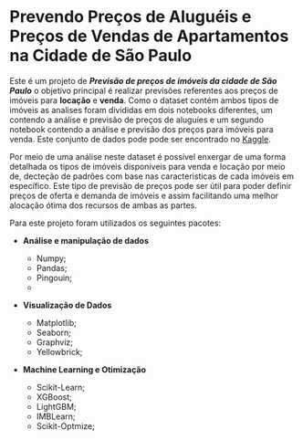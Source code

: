 # Prevendo Preços de Aluguéis e Preços de Vendas de Apartamentos na Cidade de São Paulo



Este é um projeto de ***Previsão de preços de imóveis da cidade de São Paulo***  o objetivo principal é realizar previsões referentes aos preços de imóveis para **locação** e **venda**. Como o dataset contém ambos tipos de imóveis as analises foram divididas em dois notebooks diferentes, um contendo a análise e previsão de preços de aluguíes e um segundo notebook contendo a análise e previsão dos preços para imóveis para venda. Este conjunto de dados pode pode ser encontrado no [Kaggle](https://www.kaggle.com/argonalyst/sao-paulo-real-estate-sale-rent-april-2019/kernels).

Por meio de uma análise neste dataset é possível enxergar de uma forma detalhada os tipos de imóveis disponiveis para venda e locação por meio de, decteção de padrões com base nas caracteristicas de cada imóveis em específico. Este tipo de previsão de preços pode ser útil para poder definir preços de oferta e demanda de imóveis e assim facilitando uma melhor alocação ótima dos recursos de ambas as partes.

Para este projeto foram utilizados os seguintes pacotes:

* **Análise e manipulação de dados**
	* Numpy;
	* Pandas;
	* Pingouin;
	* 

* **Visualização de Dados**
	* Matplotlib;
	* Seaborn;
	* Graphviz;
	* Yellowbrick;

* **Machine Learning e Otimização**
	* Scikit-Learn;
	* XGBoost;
	* LightGBM;
	* IMBLearn;
	* Scikit-Optmize;